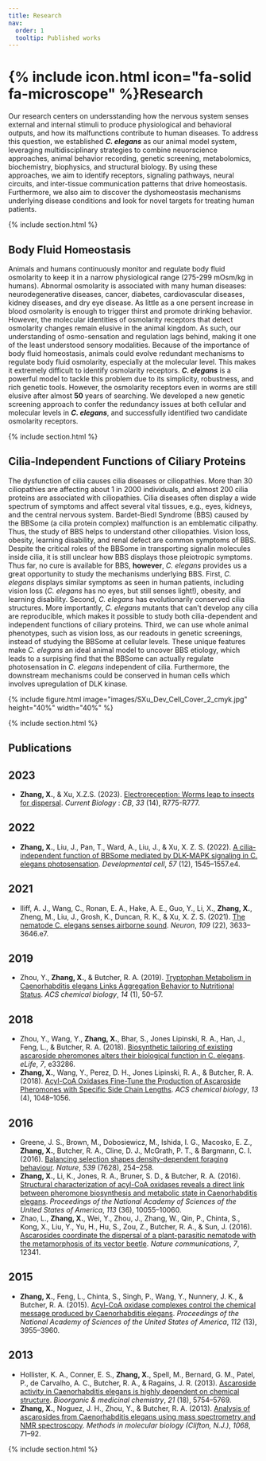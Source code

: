 ```yaml
---
title: Research
nav:
  order: 1
  tooltip: Published works
---
```


# {% include icon.html icon="fa-solid fa-microscope" %}Research

Our research centers on undersstanding how the nervous system senses external and internal stimuli to produce physiological and behavioral outputs, and how its malfunctions contribute to human diseases.  To address this question, we established ***C. elegans*** as our animal model system, leveraging multidisciplinary strategies to combine neuorscience approaches, animal behavior recording, genetic screening, metabolomics, biochemistry, biophysics, and structural biology. By using these approaches, we aim to identify receptors, signaling pathways, neural circuits, and inter-tissue communication patterns that drive homeostasis.  Furthermore, we also aim to discover the dyshomeostasis mechanisms underlying disease conditions and look for novel targets for treating human patients.

{% include section.html %}

## Body Fluid Homeostasis

Animals and humans continuously monitor and regulate body fluid osmolarity to keep it in a narrow physiological range (275-299 mOsm/kg in humans).  Abnormal osmolarity is associated with many human diseases: neurodegenerative diseases, cancer, diabetes, cardiovascular diseases, kidney diseases, and dry eye disease.  As little as a one persent increase in blood osmolarity is enough to trigger thirst and promote drinking behavior.  However, the molecular identities of osmolarity receptors that detect osmolarity changes remain elusive in the animal kingdom.  As such, our understanding of osmo-sensation and regulation lags behind, making it one of the least understood sensory modalities.  Because of the importance of body fluid homeostasis, animals could evolve redundant mechanisms to regulate body fluid osmolarity, especially at the molecular level.  This makes it extremely difficult to identify osmolarity receptors.  ***C. elegans*** is a powerful model to tackle this problem due to its simplicity, robustness, and rich genetic tools.  However, the osmolarity receptors even in worms are still elusive after almost **50** years of searching.  We developed a new genetic screening approach to confer the redundancy issues at both cellular and molecular levels in ***C. elegans***, and successfully identified two candidate osmolarity receptors.

{% include section.html %}

## Cilia-Independent Functions of Ciliary Proteins

The dysfunction of cilia causes cilia diseases or ciliopathies.  More than 30 ciliopathies are affecting about 1 in 2000 individuals, and almost 200 cilia proteins are associated with ciliopathies.  Cilia diseases often display a wide spectrum of symptoms and affect several vital tissues, e.g., eyes, kidneys, and the central nervous system.  Bardet-Biedl Syndrome (BBS) caused by the BBSome (a cilia protein complex) malfunction is an emblematic cilipathy.  Thus, the study of BBS helps to understand other ciliopathies.  Vision loss, obesity, learning disability, and renal defect are common symptoms of BBS.  Despite the critical roles of the BBSome in transporting signalin molecules inside cilia, it is still unclear how BBS displays those pleiotropic symptoms.  Thus far, no cure is available for BBS, **however**, *C. elegans* provides us a great opportunity to study the mechanisms underlying BBS.  First, *C. elegans* displays similar symptoms as seen in human patients, including vision loss (*C. elegans* has no eyes, but still senses light!), obesity, and learning disability.  Second, *C. elegans* has evolutionarily conserved cilia structures.  More importantly, *C. elegans* mutants that can't develop any cilia are reproducible, which makes it possible to study both cilia-dependent and independent functions of ciliary proteins.  Third, we can use whole animal phenotypes, such as vision loss, as our readouts in genetic screenings, instead of studying the BBSome at cellular levels.  These unique features make *C. elegans* an ideal animal model to uncover BBS etiology, which leads to a surpising find that the BBSome can actually regulate photosensation in *C. elegans* independent of cilia.  Furthermore, the downstream mechanisms could be conserved in human cells which involves upregulation of DLK kinase.

{% include figure.html 
image="images/SXu_Dev_Cell_Cover_2_cmyk.jpg" 
height="40%"
width="40%"
%}

{% include section.html %}


## Publications

## 2023

- **Zhang, X.**, & Xu, X.Z.S. (2023). [Electroreception: Worms leap to insects for dispersal](https://doi.org/10.1016/j.cub.2023.06.018). *Current Biology* : *CB*, *33* (14), R775-R777.

## 2022
- **Zhang, X.**, Liu, J., Pan, T., Ward, A., Liu, J., & Xu, X. Z. S. (2022). [A cilia-independent function of BBSome mediated by DLK-MAPK signaling in C. elegans photosensation](https://doi.org/10.1016/j.devcel.2022.05.005). *Developmental cell*, *57* (12), 1545–1557.e4.

## 2021
- Iliff, A. J., Wang, C., Ronan, E. A., Hake, A. E., Guo, Y., Li, X., **Zhang, X.**, Zheng, M., Liu, J., Grosh, K., Duncan, R. K., & Xu, X. Z. S. (2021). [The nematode C. elegans senses airborne sound](https://doi.org/10.1016/j.neuron.2021.08.035). *Neuron*, *109* (22), 3633–3646.e7.

## 2019
- Zhou, Y., **Zhang, X.**, & Butcher, R. A. (2019). [Tryptophan Metabolism in Caenorhabditis elegans Links Aggregation Behavior to Nutritional Status](https://doi.org/10.1021/acschembio.8b00872). *ACS chemical biology*, *14* (1), 50–57.

## 2018
- Zhou, Y., Wang, Y., **Zhang, X.**, Bhar, S., Jones Lipinski, R. A., Han, J., Feng, L., & Butcher, R. A. (2018). [Biosynthetic tailoring of existing ascaroside pheromones alters their biological function in C. elegans](https://doi.org/10.7554/eLife.33286). *eLife*, *7*, e33286.
- **Zhang, X.**, Wang, Y., Perez, D. H., Jones Lipinski, R. A., & Butcher, R. A. (2018). [Acyl-CoA Oxidases Fine-Tune the Production of Ascaroside Pheromones with Specific Side Chain Lengths](https://doi.org/10.1021/acschembio.7b01021). *ACS chemical biology*, *13* (4), 1048–1056.

## 2016
- Greene, J. S., Brown, M., Dobosiewicz, M., Ishida, I. G., Macosko, E. Z., **Zhang, X.**, Butcher, R. A., Cline, D. J., McGrath, P. T., & Bargmann, C. I. (2016). [Balancing selection shapes density-dependent foraging behaviour](https://doi.org/10.1038/nature19848). *Nature*, *539* (7628), 254–258.
- **Zhang, X.**, Li, K., Jones, R. A., Bruner, S. D., & Butcher, R. A. (2016). [Structural characterization of acyl-CoA oxidases reveals a direct link between pheromone biosynthesis and metabolic state in Caenorhabditis elegans](https://doi.org/10.1073/pnas.1608262113). *Proceedings of the National Academy of Sciences of the United States of America*, *113* (36), 10055–10060.
- Zhao, L., **Zhang, X.**, Wei, Y., Zhou, J., Zhang, W., Qin, P., Chinta, S., Kong, X., Liu, Y., Yu, H., Hu, S., Zou, Z., Butcher, R. A., & Sun, J. (2016). [Ascarosides coordinate the dispersal of a plant-parasitic nematode with the metamorphosis of its vector beetle](https://doi.org/10.1038/ncomms12341). *Nature communications*, *7*, 12341.

## 2015
- **Zhang, X.**, Feng, L., Chinta, S., Singh, P., Wang, Y., Nunnery, J. K., & Butcher, R. A. (2015). [Acyl-CoA oxidase complexes control the chemical message produced by Caenorhabditis elegans](https://doi.org/10.1073/pnas.1423951112). *Proceedings of the National Academy of Sciences of the United States of America*, *112* (13), 3955–3960.

## 2013
- Hollister, K. A., Conner, E. S., **Zhang, X.**, Spell, M., Bernard, G. M., Patel, P., de Carvalho, A. C., Butcher, R. A., & Ragains, J. R. (2013). [Ascaroside activity in Caenorhabditis elegans is highly dependent on chemical structure](https://doi.org/10.1016/j.bmc.2013.07.018). *Bioorganic & medicinal chemistry*, *21* (18), 5754–5769.
- **Zhang, X.**, Noguez, J. H., Zhou, Y., & Butcher, R. A. (2013). [Analysis of ascarosides from Caenorhabditis elegans using mass spectrometry and NMR spectroscopy](https://doi.org/10.1007/978-1-62703-619-1_6). *Methods in molecular biology (Clifton, N.J.)*, *1068*, 71–92.

{% include section.html %}

